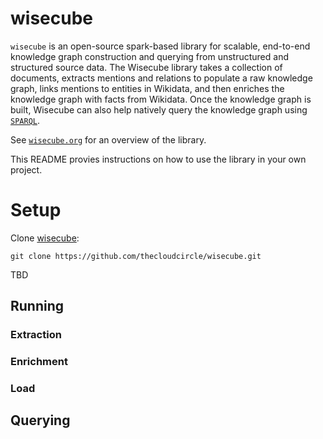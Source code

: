 # wisecube

`wisecube` is an open-source spark-based library for scalable, end-to-end knowledge graph construction and querying from unstructured and structured source data. The Wisecube library takes a collection of documents, extracts mentions and relations to populate a raw knowledge graph, links mentions to entities in Wikidata, and then enriches the knowledge graph with facts from Wikidata. Once the knowledge graph is built, Wisecube can also help natively query the knowledge graph using [`SPARQL`](https://en.wikipedia.org/wiki/SPARQL/).

See [`wisecube.org`](http://www.wisecube.org/) for an overview of the library.

 
This README provies instructions on how to use the library in your own project.

# Setup

Clone [wisecube](https://github.com/thecloudcircle/wisecube):

```
git clone https://github.com/thecloudcircle/wisecube.git
```

TBD

## Running

### Extraction


### Enrichment

### Load

## Querying
